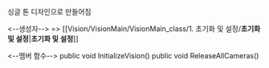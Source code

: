 싱글 톤 디자인으로 만들어짐


<--생성자-->
	=> [[Vision/VisionMain/VisionMain_class/1. 초기화 및 설정/__초기화 및 설정__|__초기화 및 설정__]]
	
<--멤버 함수-->
	public void InitializeVision()
	public void ReleaseAllCameras()